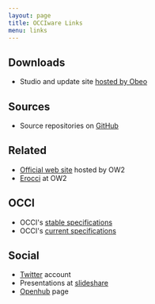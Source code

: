 ```yaml
---
layout: page
title: OCCIware Links
menu: links
---
```


## Downloads

* Studio and update site [hosted by Obeo](http://www.obeo.fr/download/occiware/)

## Sources

* Source repositories on [GitHub](https://github.com/occiware)

## Related

* [Official web site](http://www.occiware.org) hosted by OW2
* [Erocci](http://erocci.ow2.org) at OW2

## OCCI

* OCCI's [stable specifications](http://occi-wg.org/about/specification/)
* OCCI's [current specifications](https://redmine.ogf.org/projects/occi-wg/)

## Social

* [Twitter](https://twitter.com/occiware) account
* Presentations at [slideshare](http://www.slideshare.net/OCCIware)
* [Openhub](https://www.openhub.net/p/occiware) page

